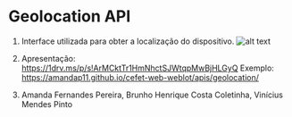 # Geolocation API

1) Interface utilizada para obter a localização do dispositivo.
![alt text](http://imgur.com/a/17JsA)

2) Apresentação: https://1drv.ms/p/s!ArMCktTr1HmNhctSJWtqpMwBjHLGyQ 
Exemplo: https://amandap11.github.io/cefet-web-weblot/apis/geolocation/

3) Amanda Fernandes Pereira, Brunho Henrique Costa Coletinha, Vinícius Mendes Pinto
